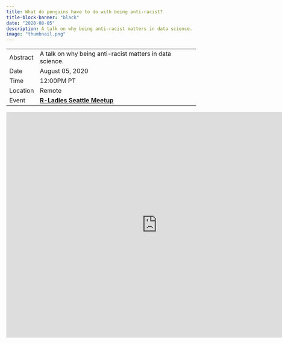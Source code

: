 ```yaml
---
title: What do penguins have to do with being anti-racist?
title-block-banner: "black"
date: "2020-08-05"
description: A talk on why being anti-racist matters in data science.
image: "thumbnail.png"
---
```


|          |                                                                                         |
|----------|-----------------------------------------------------------------------------------------|
| Abstract | A talk on why being anti-racist matters in data science.                                |
| Date     | August 05, 2020                                                                         |
| Time     | 12:00PM PT                                                                                  |
| Location | Remote                                                                                  |
| Event    | [**R-Ladies Seattle Meetup**](https://www.meetup.com/rladies-seattle/events/271466720/) |

<iframe src="https://docs.google.com/presentation/d/e/2PACX-1vTx5T8UXzZuY-ZyppBrhbgPTUOgk3hlkVDJ6-eQxTWiV8UByiEtVGBKKNw56zasjaD4KxnklQ-1fMp-/embed?start=false&loop=false&delayms=3000" frameborder="0" width="800" height="600" allowfullscreen="true" mozallowfullscreen="true" webkitallowfullscreen="true"></iframe>